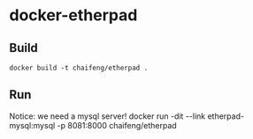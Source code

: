 docker-etherpad
===============

## Build
    docker build -t chaifeng/etherpad .

## Run
Notice: we need a mysql server!
    docker run -dit --link etherpad-mysql:mysql -p 8081:8000 chaifeng/etherpad
